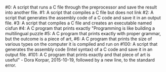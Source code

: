 #0: A script that runs a C file through the preprocessor and save the result into another file.
#1: A script that compiles a C file but does not link
#2: A script that generates the assembly code of a C code and save it in an output file.
#3: A script that compiles a C file and creates an executable named cisfun
#4: A C program that prints exactly "Programming is like building a multilingual puzzle
#5: A C program that prints exactly with proper grammar, but the outcome is a piece of art,
#6: A C program that prints the size of various types on the computer it is compiled and run on
#100: A script that generates the assembly code (Intel syntax) of a C code and save it in an output file.
#101: A C program that prints exactly and that piece of art is useful" - Dora Korpar, 2015-10-19, followed by a new line, to the standard error.

